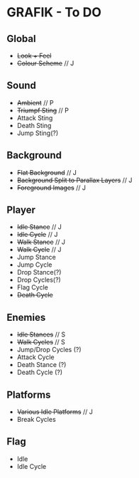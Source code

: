 GRAFIK - To DO
==
Global
--
* ~~Look + Feel~~
* ~~Colour Scheme~~ // J

Sound
--
* ~~Ambient~~ // P
* ~~Triumpf Sting~~ // P
* Attack Sting
* Death Sting
* Jump Sting(?)


Background
--
* ~~Flat Background~~ // J
* ~~Background Split to Parallax Layers~~ // J
* ~~Foreground Images~~ // J


Player
--
* ~~Idle Stance~~ // J
* ~~Idle Cycle~~ // J
* ~~Walk Stance~~ // J
* ~~Walk Cycle~~ // J
* Jump Stance
* Jump Cycle
* Drop Stance(?)
* Drop Cycles(?)
* Flag Cycle
* ~~Death Cycle~~

Enemies
--
* ~~Idle Stances~~ // S
* ~~Walk Cycles~~ // S
* Jump/Drop Cycles (?)
* Attack Cycle
* Death Stance (?)
* Death Cycle (?)

Platforms
--
* ~~Various Idle Platforms~~ // J
* Break Cycles

Flag
--
* Idle
* Idle Cycle


